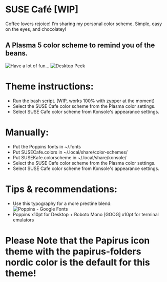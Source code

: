 # SUSE Café [WIP]
  Coffee lovers rejoice! I'm sharing my personal color scheme. Simple, easy on the eyes, and chocolatey!
## A Plasma 5 color scheme to remind you of the beans.
![Have a lot of fun...](https://i.imgur.com/wfXEIL8.jpg)
![Desktop Peek](https://i.imgur.com/VjkTHNC.png)
# Theme instructions:
* Run the bash script. (WIP, works 100% with zypper at the moment)
* Select the SUSE Cafe color scheme from the Plasma color settings.
* Select SUSE Cafe color scheme from Konsole's appearance settings.
# Manually:
* Put the Poppins fonts in ~/.fonts
* Put SUSECafe.colors in ~/.local/share/color-schemes/
* Put SUSEKafe.colorscheme in ~/.local/share/konsole/
* Select the SUSE Cafe color scheme from the Plasma color settings.
* Select SUSE Cafe color scheme from Konsole's appearance settings.
# Tips & recommendations:
* Use this typography for a more prestine blend: ![Poppins - Google Fonts](https://fonts.google.com/specimen/Poppins?query=poppins%22)
* Poppins x10pt for Desktop + Roboto Mono [GOOG] x10pt for terminal emulators
# Please Note that the Papirus icon theme with the papirus-folders nordic color is the default for this theme!
